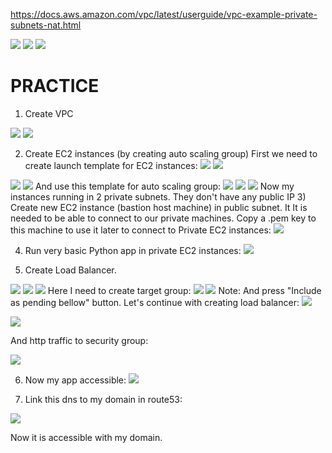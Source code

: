 
https://docs.aws.amazon.com/vpc/latest/userguide/vpc-example-private-subnets-nat.html



![](../Attachments/Pasted%20image%2020241022150345.png)
![](../Attachments/Pasted%20image%2020241022150312.png)
![](../Attachments/Pasted%20image%2020241022150452.png)


# PRACTICE

1) Create VPC

![](../Attachments/Pasted%20image%2020241022152444.png)
![](../Attachments/Pasted%20image%2020241022153833.png)

2) Create EC2 instances (by creating auto scaling group)
First we need to create launch template for EC2 instances:
![](../Attachments/Pasted%20image%2020241022155132.png)
![](../Attachments/Pasted%20image%2020241022155148.png)

![](../Attachments/Pasted%20image%2020241022155210.png)
![](../Attachments/Pasted%20image%2020241022155348.png)
And use this template for auto scaling group:
![](../Attachments/Pasted%20image%2020241022155616.png)
![](../Attachments/Pasted%20image%2020241022155724.png)
![](../Attachments/Pasted%20image%2020241022160101.png)
Now my instances running in 2 private subnets. They don't have any public IP
3) Create new EC2 instance (bastion host machine) in public subnet. It It is needed to be able to connect to our private machines.
Copy a .pem key to this machine to use it later to connect to Private EC2 instances:
![](../Attachments/Pasted%20image%2020241022162109.png)


4) Run very basic Python app in private EC2 instances:
![](../Attachments/Pasted%20image%2020241022164133.png)

5) Create Load Balancer.

![](../Attachments/Pasted%20image%2020241022164345.png)
![](../Attachments/Pasted%20image%2020241022164745.png)
![](../Attachments/Pasted%20image%2020241022164814.png)
Here I need to create target group:
![](../Attachments/Pasted%20image%2020241022165420.png)
![](../Attachments/Pasted%20image%2020241022165442.png)
Note: And press "Include as pending bellow" button. 
Let's continue with creating load balancer:
![](../Attachments/Pasted%20image%2020241022170229.png)

![](../Attachments/Pasted%20image%2020241022170253.png)

And http traffic to security group:

![](../Attachments/Pasted%20image%2020241022170544.png)

6) Now my app accessible:
![](../Attachments/Pasted%20image%2020241022170704.png)

7) Link this dns to my domain in route53:

![](../Attachments/Pasted%20image%2020241022171231.png)

Now it is accessible with my domain.